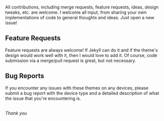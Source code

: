 All contributions, including merge requests, feature requests, ideas, design tweaks, etc. are welcome. 
I welcome all input, from sharing your own implementations of code to general thoughts and ideas. Just open a new issue!

## Feature Requests

Feature requests are always welcome! If Jekyll can do it and if the theme's design would work well with it, then I would love to add it. Of course, code submission via a merge/pull request is great, but not necessary.

## Bug Reports

If you encounter any issues with these themes on any devices, please submit a bug report with the device type and a detailed description of what the issue that you're encountering is.
<br /><br />

*Thank you*